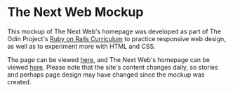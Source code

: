 # The Next Web Mockup

This mockup of The Next Web's homepage was developed as part of The Odin Project's [Ruby on Rails Curriculum](http://www.theodinproject.com) to practice responsive web design, as well as to experiment more with HTML and CSS.

The page can be viewed [here](https://naomiflagg.github.io/tnw-mockup/), and The Next Web's homepage can be viewed [here](https://thenextweb.com/). Please note that the site's content changes daily, so stories and perhaps page design may have changed since the mockup was created.